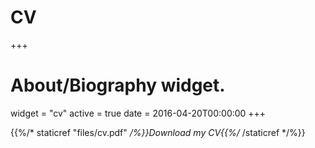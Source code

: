 # CV

+++
# About/Biography widget.
widget = "cv"
active = true
date = 2016-04-20T00:00:00
+++

{{%/* staticref "files/cv.pdf" */%}}Download my CV{{%/* /staticref */%}}


